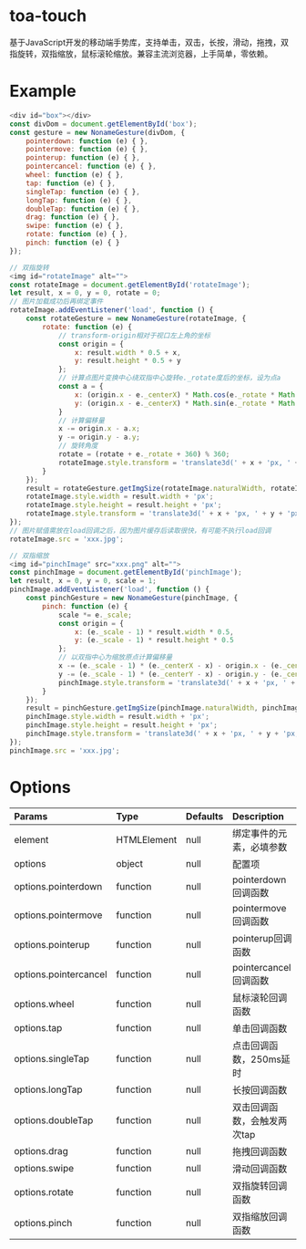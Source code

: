 # toa-touch
基于JavaScript开发的移动端手势库，支持单击，双击，长按，滑动，拖拽，双指旋转，双指缩放，鼠标滚轮缩放。兼容主流浏览器，上手简单，零依赖。

# Example
```javascript
<div id="box"></div>
const divDom = document.getElementById('box');
const gesture = new NonameGesture(divDom, {
    pointerdown: function (e) { },
    pointermove: function (e) { },
    pointerup: function (e) { },
    pointercancel: function (e) { },
    wheel: function (e) { },
    tap: function (e) { },
    singleTap: function (e) { },
    longTap: function (e) { },
    doubleTap: function (e) { },
    drag: function (e) { },
    swipe: function (e) { },
    rotate: function (e) { },
    pinch: function (e) { }
});

// 双指旋转
<img id="rotateImage" alt="">
const rotateImage = document.getElementById('rotateImage');
let result, x = 0, y = 0, rotate = 0;
// 图片加载成功后再绑定事件
rotateImage.addEventListener('load', function () {
    const rotateGesture = new NonameGesture(rotateImage, {
        rotate: function (e) {
            // transform-origin相对于视口左上角的坐标
			const origin = {
				x: result.width * 0.5 + x,
				y: result.height * 0.5 + y
			};
			// 计算点图片变换中心绕双指中心旋转e._rotate度后的坐标，设为点a
			const a = {
				x: (origin.x - e._centerX) * Math.cos(e._rotate * Math.PI / 180) - (origin.y - e._centerY) * Math.sin(e._rotate * Math.PI / 180) + e._centerX,
				y: (origin.x - e._centerX) * Math.sin(e._rotate * Math.PI / 180) + (origin.y - e._centerY) * Math.cos(e._rotate * Math.PI / 180) + e._centerY
			}
			// 计算偏移量
			x -= origin.x - a.x;
			y -= origin.y - a.y;
			// 旋转角度
			rotate = (rotate + e._rotate + 360) % 360;
            rotateImage.style.transform = 'translate3d(' + x + 'px, ' + y + 'px, 0px) rotate(' + rotate + 'deg)';
        }
    });
    result = rotateGesture.getImgSize(rotateImage.naturalWidth, rotateImage.naturalHeight, window.innerWidth, window.innerHeight);
    rotateImage.style.width = result.width + 'px';
    rotateImage.style.height = result.height + 'px';
    rotateImage.style.transform = 'translate3d(' + x + 'px, ' + y + 'px, 0px) rotate(' + rotate + 'deg)';
});
// 图片赋值需放在load回调之后，因为图片缓存后读取很快，有可能不执行load回调
rotateImage.src = 'xxx.jpg';

// 双指缩放
<img id="pinchImage" src="xxx.png" alt="">
const pinchImage = document.getElementById('pinchImage');
let result, x = 0, y = 0, scale = 1;
pinchImage.addEventListener('load', function () {
    const pinchGesture = new NonameGesture(pinchImage, {
        pinch: function (e) {
            scale *= e._scale;
            const origin = {
                x: (e._scale - 1) * result.width * 0.5,
                y: (e._scale - 1) * result.height * 0.5
            };
            // 以双指中心为缩放原点计算偏移量
            x -= (e._scale - 1) * (e._centerX - x) - origin.x - (e._centerX - e._lastCenterX);
            y -= (e._scale - 1) * (e._centerY - x) - origin.y - (e._centerY - e._lastCenterY);
            pinchImage.style.transform = 'translate3d(' + x + 'px, ' + y + 'px, 0px) scale(' + scale + ')';
        }
    });
    result = pinchGesture.getImgSize(pinchImage.naturalWidth, pinchImage.naturalHeight, window.innerWidth, window.innerHeight);
    pinchImage.style.width = result.width + 'px';
    pinchImage.style.height = result.height + 'px';
    pinchImage.style.transform = 'translate3d(' + x + 'px, ' + y + 'px, 0px) scale(' + scale + ')';
});
pinchImage.src = 'xxx.jpg';
```

# Options
| Params | Type | Defaults | Description |
| :---- | :---- | :---- | :---- |
| element | HTMLElement | null | 绑定事件的元素，必填参数 |
| options | object | null | 配置项 |
| options.pointerdown | function | null | pointerdown回调函数 |
| options.pointermove | function | null | pointermove回调函数 |
| options.pointerup | function | null | pointerup回调函数 |
| options.pointercancel | function | null | pointercancel回调函数 |
| options.wheel | function | null | 鼠标滚轮回调函数 |
| options.tap | function | null | 单击回调函数 |
| options.singleTap | function | null | 点击回调函数，250ms延时 |
| options.longTap | function | null | 长按回调函数 |
| options.doubleTap | function | null | 双击回调函数，会触发两次tap |
| options.drag | function | null | 拖拽回调函数 |
| options.swipe | function | null | 滑动回调函数 |
| options.rotate | function | null | 双指旋转回调函数 |
| options.pinch | function | null | 双指缩放回调函数 |
